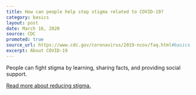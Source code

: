 ```yaml
---
title: How can people help stop stigma related to COVID-19?
category: basics
layout: post
date: March 16, 2020
source: CDC
promoted: true
source_url: https://www.cdc.gov/coronavirus/2019-ncov/faq.html#basics
excerpt: About COVID-19
---
```


People can fight stigma by learning, sharing facts, and providing social support.

[Read more about reducing stigma.](https://www.cdc.gov/coronavirus/2019-ncov/symptoms-testing/reducing-stigma.html)